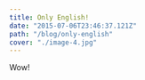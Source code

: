 ```yaml
---
title: Only English!
date: "2015-07-06T23:46:37.121Z"
path: "/blog/only-english"
cover: "./image-4.jpg"
---
```


Wow!